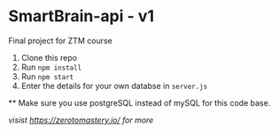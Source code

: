 # SmartBrain-api - v1 
Final project for ZTM course 

1. Clone this repo
2. Run `npm install`
3. Run `npm start`
4. Enter the details for your own databse in `server.js`

** Make sure you use postgreSQL instead of mySQL for this code base.

*visist https://zerotomastery.io/ for more*

